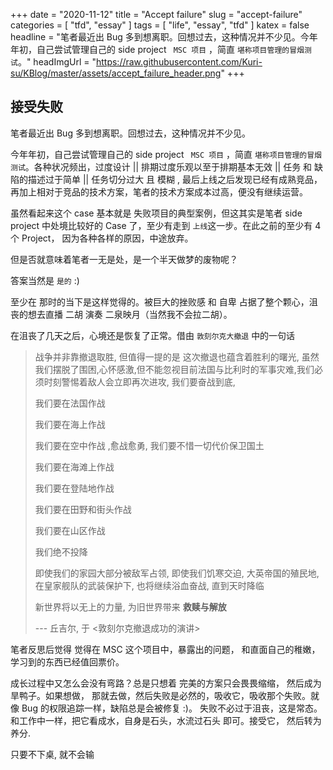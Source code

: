 +++
date = "2020-11-12"
title = "Accept failure"
slug = "accept-failure"
categories = [ "tfd",  "essay" ]
tags = [ "life", "essay", "tfd" ]
katex = false
headline = "笔者最近出 Bug 多到想离职。回想过去，这种情况并不少见。今年年初，自己尝试管理自己的 side project ` MSC 项目` ，简直 `堪称项目管理的冒烟测试`。"
headImgUrl = "https://raw.githubusercontent.com/Kuri-su/KBlog/master/assets/accept_failure_header.png"
+++

## 接受失败

笔者最近出 Bug 多到想离职。回想过去，这种情况并不少见。

今年年初，自己尝试管理自己的 side project ` MSC 项目` ，简直 `堪称项目管理的冒烟测试`。各种状况频出，过度设计 || 排期过度乐观以至于排期基本无效 || 任务 和 缺陷的描述过于简单 || 任务切分过大 且 模糊 , 最后上线之后发现已经有成熟竞品， 再加上相对于竞品的技术方案，笔者的技术方案成本过高，便没有继续运营。

虽然看起来这个 case 基本就是 失败项目的典型案例，但这其实是笔者 side project 中处境比较好的 Case 了，至少有走到 `上线`这一步。在此之前的至少有 4 个 Project， 因为各种各样的原因，中途放弃。

但是否就意味着笔者一无是处，是一个半天做梦的废物呢？

答案当然是 `是的` :)

至少在 那时的当下是这样觉得的。被巨大的挫败感 和 自卑 占据了整个颗心，沮丧的想去直播 二胡 演奏 二泉映月（当然我不会拉二胡）。

在沮丧了几天之后，心境还是恢复了正常。借由 `敦刻尔克大撤退` 中的一句话

>  战争并非靠撤退取胜, 但值得一提的是 这次撤退也蕴含着胜利的曙光, 虽然我们摆脱了围困,心怀感激,但不能忽视目前法国与比利时的军事灾难,我们必须时刻警惕着敌人会立即再次进攻, 我们要奋战到底, 
>
>  我们要在法国作战
>
>  我们要在海上作战
>
>  我们要在空中作战 ,愈战愈勇, 我们要不惜一切代价保卫国土
>
>  我们要在海滩上作战
>
>  我们要在登陆地作战
>
>  我们要在田野和街头作战
>
>  我们要在山区作战
>
>  我们绝不投降
>
>  即使我们的家园大部分被敌军占领, 即使我们饥寒交迫, 大英帝国的殖民地, 在皇家舰队的武装保护下, 也将继续浴血奋战, 直到天时降临
>
>  新世界将以无上的力量, 为旧世界带来 **救赎与解放**
>
>  --- 丘吉尔, 于 <敦刻尔克撤退成功的演讲>

笔者反思后觉得 觉得在 MSC 这个项目中，暴露出的问题， 和直面自己的稚嫩，学习到的东西已经值回票价。

成长过程中又怎么会没有弯路？总是只想着 完美的方案只会畏畏缩缩， 然后成为旱鸭子。如果想做， 那就去做，然后失败是必然的，吸收它，吸收那个失败。就像 Bug 的权限追踪一样，缺陷总是会被修复 :)。 失败不必过于沮丧，这是常态。和工作中一样，把它看成水，自身是石头，水流过石头 即可。接受它， 然后转为养分. 

只要不下桌, 就不会输

